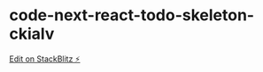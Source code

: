 # code-next-react-todo-skeleton-ckialv

[Edit on StackBlitz ⚡️](https://stackblitz.com/edit/code-next-react-todo-skeleton-ckialv)